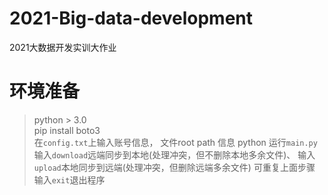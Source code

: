 # 2021-Big-data-development
2021大数据开发实训大作业

# 环境准备 
> python > 3.0  
> pip install boto3  
> 在`config.txt`上输入账号信息， 文件root path 信息
> python 运行`main.py`
> 输入`download`远端同步到本地(处理冲突，但不删除本地多余文件)、
> 输入`upload`本地同步到远端(处理冲突，但删除远端多余文件)
> 可重复上面步骤
> 输入`exit`退出程序